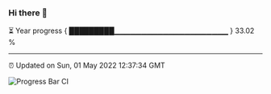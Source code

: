 ### Hi there 👋

⏳ Year progress { █████████▁▁▁▁▁▁▁▁▁▁▁▁▁▁▁▁▁▁▁▁▁ } 33.02 %

---

⏰ Updated on Sun, 01 May 2022 12:37:34 GMT

![Progress Bar CI](https://github.com/ZhaoGui/ZhaoGui/workflows/Progress%20Bar%20CI/badge.svg)
